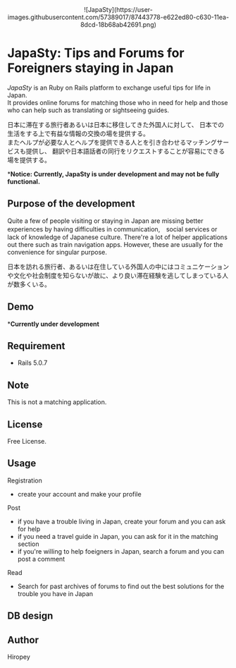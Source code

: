 <div align="center">![JapaSty](https://user-images.githubusercontent.com/57389017/87443778-e622ed80-c630-11ea-8dcd-18b68ab42691.png)</div>

# JapaSty: Tips and Forums for Foreigners staying in Japan
*JapaSty* is an Ruby on Rails platform to exchange useful tips for life in Japan.  
It provides online forums for matching those who in need for help and those who can help such as translating or sightseeing guides.  
  
日本に滞在する旅行者あるいは日本に移住してきた外国人に対して、
日本での生活をする上で有益な情報の交換の場を提供する。  
またヘルプが必要な人とヘルプを提供できる人とを引き合わせるマッチングサービスも提供し、
翻訳や日本語話者の同行をリクエストすることが容易にできる場を提供する。

***Notice: Currently, JapaSty is under development and may not be fully functional.**

## Purpose of the development

Quite a few of people visiting or staying in Japan are missing better experiences by having difficulties in communication,　social services or lack of knowledge of Japanese culture. There're a lot of helper applications out there such as train navigation apps. However, these are usually for the convenience for singular purpose. 

日本を訪れる旅行者、あるいは在住している外国人の中にはコミュニケーションや文化や社会制度を知らないが故に、より良い滞在経験を逃してしまっている人が数多くいる。

## Demo

***Currently under development**

## Requirement
- Rails 5.0.7

## Note
This is not a matching application.

## License
Free License.

## Usage
Registration
- create your account and make your profile  
  
Post  
- if you have a trouble living in Japan, create your forum and you can ask for help  
- if you need a travel guide in Japan, you can ask for it in the matching section  
- if you're willing to help foeigners in Japan, search a forum and you can post a comment  
  
Read
- Search for past archives of forums to find out the best solutions for the trouble you have in Japan

## DB design



## Author
Hiropey



